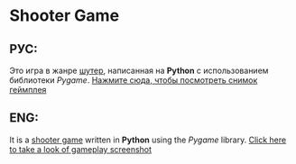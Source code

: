 # Shooter Game
## РУС:
Это игра в жанре [шутер](https://ru.wikipedia.org/wiki/%D0%A8%D1%83%D1%82%D0%B5%D1%80), написанная на **Python** с использованием библиотеки *Pygame*.
[Нажмите сюда, чтобы посмотреть снимок геймплея](https://ibb.co/t4bqPwV)
## ENG:
It is a [shooter game](https://en.wikipedia.org/wiki/Shooter_game) written in **Python** using the *Pygame* library.
[Click here to take a look of gameplay screenshot](https://ibb.co/t4bqPwV)
